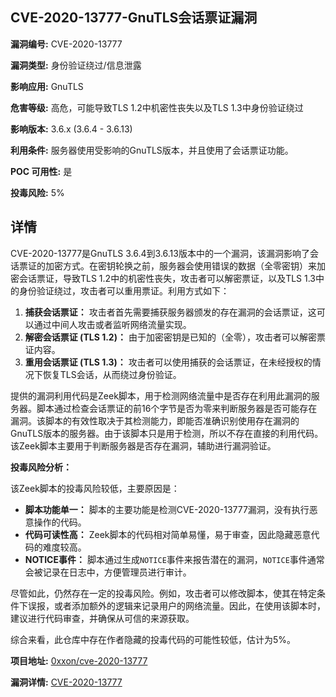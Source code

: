 ## CVE-2020-13777-GnuTLS会话票证漏洞

**漏洞编号:** CVE-2020-13777

**漏洞类型:** 身份验证绕过/信息泄露

**影响应用:** GnuTLS

**危害等级:** 高危，可能导致TLS 1.2中机密性丧失以及TLS 1.3中身份验证绕过

**影响版本:** 3.6.x (3.6.4 - 3.6.13)

**利用条件:** 服务器使用受影响的GnuTLS版本，并且使用了会话票证功能。

**POC 可用性:** 是

**投毒风险:** 5%

## 详情

CVE-2020-13777是GnuTLS 3.6.4到3.6.13版本中的一个漏洞，该漏洞影响了会话票证的加密方式。在密钥轮换之前，服务器会使用错误的数据（全零密钥）来加密会话票证，导致TLS 1.2中的机密性丧失，攻击者可以解密票证，以及TLS 1.3中的身份验证绕过，攻击者可以重用票证。利用方式如下：

1.  **捕获会话票证：** 攻击者首先需要捕获服务器颁发的存在漏洞的会话票证，这可以通过中间人攻击或者监听网络流量实现。
2.  **解密会话票证 (TLS 1.2)：** 由于加密密钥是已知的（全零），攻击者可以解密票证内容。
3.  **重用会话票证 (TLS 1.3)：** 攻击者可以使用捕获的会话票证，在未经授权的情况下恢复TLS会话，从而绕过身份验证。

提供的漏洞利用代码是Zeek脚本，用于检测网络流量中是否存在利用此漏洞的服务器。脚本通过检查会话票证的前16个字节是否为零来判断服务器是否可能存在漏洞。该脚本的有效性取决于其检测能力，即能否准确识别使用存在漏洞的GnuTLS版本的服务器。由于该脚本只是用于检测，所以不存在直接的利用代码。该Zeek脚本主要用于判断服务器是否存在漏洞，辅助进行漏洞验证。

**投毒风险分析：**

该Zeek脚本的投毒风险较低，主要原因是：

*   **脚本功能单一：** 脚本的主要功能是检测CVE-2020-13777漏洞，没有执行恶意操作的代码。
*   **代码可读性高：** Zeek脚本的代码相对简单易懂，易于审查，因此隐藏恶意代码的难度较高。
*   **NOTICE事件：** 脚本通过生成`NOTICE`事件来报告潜在的漏洞，`NOTICE`事件通常会被记录在日志中，方便管理员进行审计。

尽管如此，仍然存在一定的投毒风险。例如，攻击者可以修改脚本，使其在特定条件下误报，或者添加额外的逻辑来记录用户的网络流量。因此，在使用该脚本时，建议进行代码审查，并确保从可信的来源获取。

综合来看，此仓库中存在作者隐藏的投毒代码的可能性较低，估计为5%。

**项目地址:** [0xxon/cve-2020-13777](https://github.com/0xxon/cve-2020-13777)

**漏洞详情:** [CVE-2020-13777](https://nvd.nist.gov/vuln/detail/CVE-2020-13777)